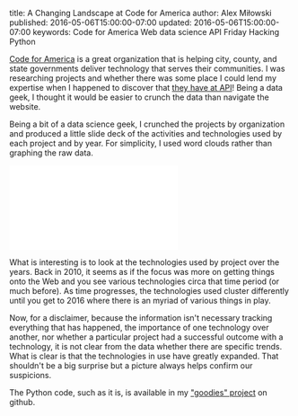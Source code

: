 title: A Changing Landscape at Code for America
author: Alex Miłowski
published: 2016-05-06T15:00:00-07:00
updated: 2016-05-06T15:00:00-07:00
keywords: Code for America
                 Web
                 data science
                 API
                 Friday Hacking
                 Python

[Code for America](https://www.codeforamerica.org) is a great organization that is helping city, county, and state governments deliver technology that serves their communities.  I was researching projects and whether there was some place I could lend my expertise when I happened to discover that [they have at API](http://codeforamerica.org/api/)!  Being a data geek, I thought it would be easier to crunch the data than navigate the website.

Being a bit of a data science geek, I crunched the projects by organization and produced a little slide deck of the activities and technologies used by each project and by year.  For simplicity, I used word clouds rather than graphing the raw data.

<iframe src='activity.html' frameborder="0" scrolling="no"></iframe>

What is interesting is to look at the technologies used by project over the years.  Back in 2010, it seems as if the focus was more on getting things onto the Web and you see various technologies circa that time period (or much before).  As time progresses, the technologies used cluster differently until you get to 2016 where there is an myriad of various things in play.

Now, for a disclaimer, because the information isn't necessary tracking everything that has happened, the importance of one technology over another, nor whether a particular project had a successful outcome with a technology, it is not clear from the data whether there are specific trends.  What is clear is that the technologies in use have greatly expanded.  That shouldn't be a big surprise but a picture always helps confirm our suspicions.

The Python code, such as it is, is available in my ["goodies" project](https://github.com/alexmilowski/goodies/tree/master/data-science/cfa) on github.
